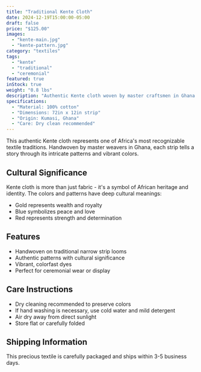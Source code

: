 ```yaml
---
title: "Traditional Kente Cloth"
date: 2024-12-19T15:00:00-05:00
draft: false
price: "$125.00"
images:
  - "kente-main.jpg"
  - "kente-pattern.jpg"
category: "textiles"
tags:
  - "kente"
  - "traditional"
  - "ceremonial"
featured: true
inStock: true
weight: "0.8 lbs"
description: "Authentic Kente cloth woven by master craftsmen in Ghana."
specifications:
  - "Material: 100% cotton"
  - "Dimensions: 72in x 12in strip"
  - "Origin: Kumasi, Ghana"
  - "Care: Dry clean recommended"
---
```


This authentic Kente cloth represents one of Africa's most recognizable textile traditions. Handwoven by master weavers in Ghana, each strip tells a story through its intricate patterns and vibrant colors.

## Cultural Significance

Kente cloth is more than just fabric - it's a symbol of African heritage and identity. The colors and patterns have deep cultural meanings:
- Gold represents wealth and royalty
- Blue symbolizes peace and love
- Red represents strength and determination

## Features

- Handwoven on traditional narrow strip looms
- Authentic patterns with cultural significance
- Vibrant, colorfast dyes
- Perfect for ceremonial wear or display

## Care Instructions

- Dry cleaning recommended to preserve colors
- If hand washing is necessary, use cold water and mild detergent
- Air dry away from direct sunlight
- Store flat or carefully folded

## Shipping Information

This precious textile is carefully packaged and ships within 3-5 business days.
